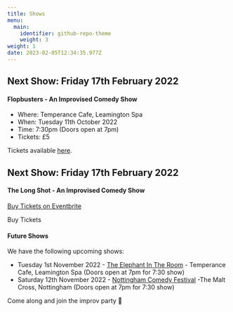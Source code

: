 ```yaml
---
title: Shows
menu:
  main:
    identifier: github-repo-theme
    weight: 3
weight: 1
date: 2023-02-05T12:34:35.977Z
---
```

## Next Show: Friday 17th February 2022

#### Flopbusters - An Improvised Comedy Show

* Where: Temperance Cafe, Leamington Spa
* When: Tuesday 11th October 2022
* Time: 7:30pm (Doors open at 7pm)
* Tickets: £5

T﻿ickets available [here](https://www.eventbrite.co.uk/e/the-elephant-in-the-room-an-improvised-comedy-show-tickets-413347041127).

## Next Show: Friday 17th February 2022

#### The Long Shot - An Improvised Comedy Show

<!--StartFragment-->

[Buy Tickets on Eventbrite](https://www.eventbrite.co.uk/e/leamprov-the-long-shot-a-fully-improvised-show-improvised-comedy-tickets-506679982467)

<!-- You can customize this button any way you like -->

Buy Tickets

<!--EndFragment-->

#### Future Shows

We have the following upcoming shows:

* Tuesday 1st November 2022 - [The Elephant In The Room](https://www.eventbrite.co.uk/e/the-elephant-in-the-room-an-improvised-comedy-show-tickets-413347041127) - Temperance Cafe, Leamington Spa (Doors open at 7pm for 7:30 show)
* Saturday 12th November 2022 - [Nottingham Comedy Festival](https://www.nottinghamcomedyfestival.co.uk/missimp-leamprov) -The Malt Cross, Nottingham (Doors open at 7pm for 7:30 show)

Come along and join the improv party 🎉